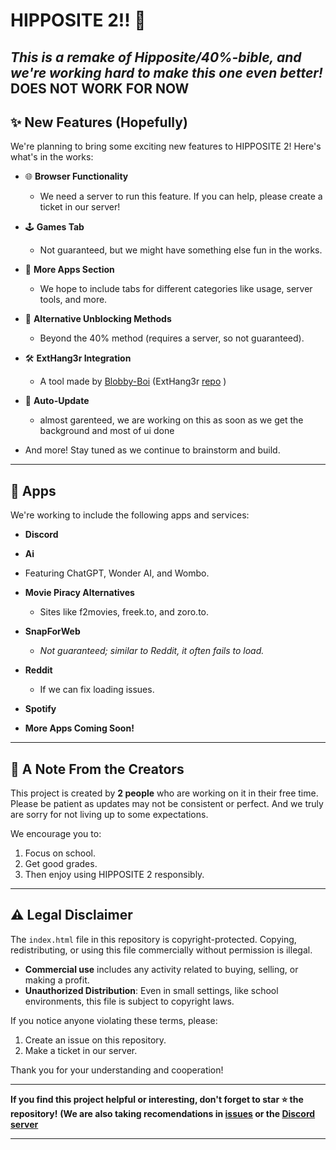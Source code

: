 
# HIPPOSITE 2!! 🎉  

*This is a remake of Hipposite/40%-bible, and we're working hard to make this one even better!*  
**DOES NOT WORK FOR NOW**
---

## ✨ New Features (Hopefully)  
We're planning to bring some exciting new features to HIPPOSITE 2! Here's what's in the works:  

- 🌐 **Browser Functionality**  
  - We need a server to run this feature. If you can help, please create a ticket in our server!  

- 🕹️ **Games Tab**  
  - Not guaranteed, but we might have something else fun in the works.  

- 📂 **More Apps Section**  
  - We hope to include tabs for different categories like usage, server tools, and more.  

- 🚪 **Alternative Unblocking Methods**  
  - Beyond the 40% method (requires a server, so not guaranteed).  

- 🛠️ **ExtHang3r Integration**  
  - A tool made by [Blobby-Boi](https://github.com/Blobby-Boi)   (ExtHang3r [repo](https://github.com/blobby_boy)  )

- 🔄 **Auto-Update**  
  - almost garenteed, we are working on this as soon as we get the background and most of ui done

- And more! Stay tuned as we continue to brainstorm and build.  

---

## 📱 Apps  
We're working to include the following apps and services:  

- **Discord**

-  **Ai**
  - Featuring ChatGPT, Wonder AI, and Wombo.  

- **Movie Piracy Alternatives**  
  - Sites like f2movies, freek.to, and zoro.to.  

- **SnapForWeb**  
  - *Not guaranteed; similar to Reddit, it often fails to load.*  

- **Reddit**  
  - If we can fix loading issues.  

- **Spotify**  

- **More Apps Coming Soon!**  

---

## 🙏 A Note From the Creators  
This project is created by **2 people** who are working on it in their free time. Please be patient as updates may not be consistent or perfect. 
And we truly are sorry for not living up to some expectations.

We encourage you to:  
1. Focus on school.  
2. Get good grades.  
3. Then enjoy using HIPPOSITE 2 responsibly.  

---

## ⚠️ Legal Disclaimer  
The `index.html` file in this repository is copyright-protected. Copying, redistributing, or using this file commercially without permission is illegal.  

- **Commercial use** includes any activity related to buying, selling, or making a profit.  
- **Unauthorized Distribution**: Even in small settings, like school environments, this file is subject to copyright laws.  

If you notice anyone violating these terms, please:  
1. Create an issue on this repository.  
2. Make a ticket in our server.  

Thank you for your understanding and cooperation!  

---

**If you find this project helpful or interesting, don't forget to star ⭐ the repository!** 
**(We are also taking recomendations in [issues](https://github.com/philchhalmers8/Hipposite/issues/new?template=Blank+issue) or the [Discord server](https://discord.gg/jVC3NPfVkn)**

---  
